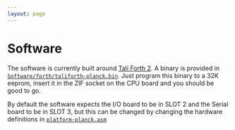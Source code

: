 ```yaml
---
layout: page
---
```


# Software

The software is currently built around [Tali Forth 2](https://github.com/scotws/TaliForth2). A binary is provided in [`Software/forth/taliforth-planck.bin`](https://gitlab.com/planck-6502/planck-6502/-/tree/master/Software/forth). Just program this binary to a 32K eeprom, insert it in the ZIF socket on the CPU board and you should be good to go.

By default the software expects the I/O board to be in SLOT 2 and the Serial board to be in SLOT 3, but this can be changed by changing the hardware definitions in [`platform-planck.asm`](https://gitlab.com/planck-6502/planck-6502/-/blob/master/Software/forth/platform/platform-planck.asm#L109)